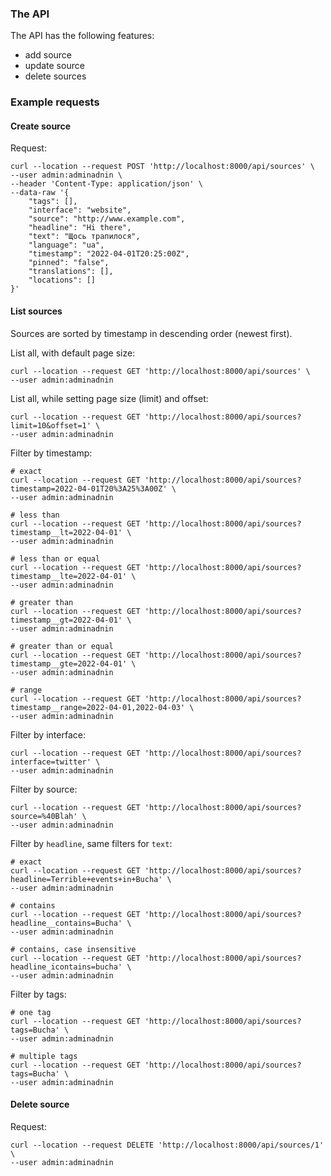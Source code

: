 ### The API

The API has the following features:

* add source
* update source
* delete sources

### Example requests

#### Create source

Request:

```shell
curl --location --request POST 'http://localhost:8000/api/sources' \
--user admin:adminadnin \
--header 'Content-Type: application/json' \
--data-raw '{
    "tags": [],
    "interface": "website",
    "source": "http://www.example.com",
    "headline": "Hi there",
    "text": "Щось трапилося",
    "language": "ua",
    "timestamp": "2022-04-01T20:25:00Z",
    "pinned": "false",
    "translations": [],
    "locations": []
}'
```

#### List sources

Sources are sorted by timestamp in descending order (newest first).

List all, with default page size:

```shell
curl --location --request GET 'http://localhost:8000/api/sources' \
--user admin:adminadnin
```

List all, while setting page size (limit) and offset:

```shell
curl --location --request GET 'http://localhost:8000/api/sources?limit=10&offset=1' \
--user admin:adminadnin
```

Filter by timestamp:

```shell
# exact
curl --location --request GET 'http://localhost:8000/api/sources?timestamp=2022-04-01T20%3A25%3A00Z' \
--user admin:adminadnin

# less than
curl --location --request GET 'http://localhost:8000/api/sources?timestamp__lt=2022-04-01' \
--user admin:adminadnin

# less than or equal
curl --location --request GET 'http://localhost:8000/api/sources?timestamp__lte=2022-04-01' \
--user admin:adminadnin

# greater than
curl --location --request GET 'http://localhost:8000/api/sources?timestamp__gt=2022-04-01' \
--user admin:adminadnin

# greater than or equal
curl --location --request GET 'http://localhost:8000/api/sources?timestamp__gte=2022-04-01' \
--user admin:adminadnin

# range
curl --location --request GET 'http://localhost:8000/api/sources?timestamp__range=2022-04-01,2022-04-03' \
--user admin:adminadnin
```

Filter by interface:

```shell
curl --location --request GET 'http://localhost:8000/api/sources?interface=twitter' \
--user admin:adminadnin
```

Filter by source:

```shell
curl --location --request GET 'http://localhost:8000/api/sources?source=%40Blah' \
--user admin:adminadnin
```

Filter by `headline`, same filters for `text`:

```shell
# exact
curl --location --request GET 'http://localhost:8000/api/sources?headline=Terrible+events+in+Bucha' \
--user admin:adminadnin

# contains
curl --location --request GET 'http://localhost:8000/api/sources?headline__contains=Bucha' \
--user admin:adminadnin

# contains, case insensitive
curl --location --request GET 'http://localhost:8000/api/sources?headline_icontains=bucha' \
--user admin:adminadnin
```

Filter by tags:

```shell
# one tag
curl --location --request GET 'http://localhost:8000/api/sources?tags=Bucha' \
--user admin:adminadnin

# multiple tags
curl --location --request GET 'http://localhost:8000/api/sources?tags=Bucha' \
--user admin:adminadnin
```

#### Delete source

Request:

```shell
curl --location --request DELETE 'http://localhost:8000/api/sources/1' \
--user admin:adminadnin
```